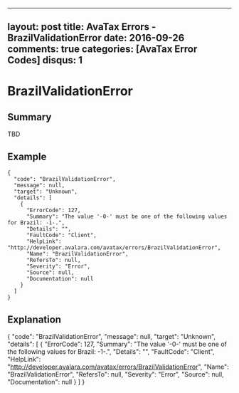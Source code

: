 
---
layout: post
title: AvaTax Errors - BrazilValidationError
date: 2016-09-26
comments: true
categories: [AvaTax Error Codes]
disqus: 1
---

# BrazilValidationError

## Summary

TBD

## Example

    {
      "code": "BrazilValidationError",
      "message": null,
      "target": "Unknown",
      "details": [
        {
          "ErrorCode": 127,
          "Summary": "The value '-0-' must be one of the following values for Brazil: -1-.",
          "Details": "",
          "FaultCode": "Client",
          "HelpLink": "http://developer.avalara.com/avatax/errors/BrazilValidationError",
          "Name": "BrazilValidationError",
          "RefersTo": null,
          "Severity": "Error",
          "Source": null,
          "Documentation": null
        }
      ]
    }

## Explanation

{
      "code": "BrazilValidationError",
      "message": null,
      "target": "Unknown",
      "details": [
        {
          "ErrorCode": 127,
          "Summary": "The value '-0-' must be one of the following values for Brazil: -1-.",
          "Details": "",
          "FaultCode": "Client",
          "HelpLink": "http://developer.avalara.com/avatax/errors/BrazilValidationError",
          "Name": "BrazilValidationError",
          "RefersTo": null,
          "Severity": "Error",
          "Source": null,
          "Documentation": null
        }
      ]
    }

